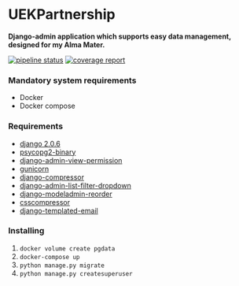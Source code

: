 # UEKPartnership

**Django-admin application which supports easy data management, designed for my Alma Mater.**

[![pipeline status](https://gitlab.com/jankubierecki/UEKPartnership/badges/master/pipeline.svg)](https://gitlab.com/jankubierecki/UEKPartnership/commits/master)
[![coverage report](https://gitlab.com/jankubierecki/UEKPartnership/badges/master/coverage.svg)](https://gitlab.com/jankubierecki/UEKPartnership/commits/master)

### Mandatory system requirements
* Docker
* Docker compose

### Requirements
* [django 2.0.6](https://docs.djangoproject.com/en/2.0/)
* [psycopg2-binary](https://pypi.org/project/psycopg2-binary/2.7.4/)
* [django-admin-view-permission](https://github.com/ctxis/django-admin-view-permission)
* [gunicorn](https://pypi.org/project/gunicorn/)
* [django-compressor](https://django-compressor.readthedocs.io)
* [django-admin-list-filter-dropdown](https://github.com/mrts/django-admin-list-filter-dropdown)
* [django-modeladmin-reorder](https://github.com/mishbahr/django-modeladmin-reorder)
* [csscompressor](https://pypi.org/project/csscompressor/)
* [django-templated-email](https://github.com/vintasoftware/django-templated-email)


### Installing
1. ```docker volume create pgdata```
2. ```docker-compose up```
3. ```python manage.py migrate```
4. ```python manage.py createsuperuser```

